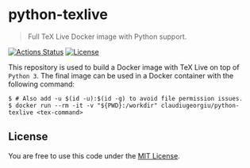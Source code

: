 # python-texlive

> Full TeX Live Docker image with Python support.

[![Actions Status](https://github.com/ClaudiuGeorgiu/RiskInDroid/workflows/Build/badge.svg?branch=master)](https://github.com/ClaudiuGeorgiu/python-texlive/actions?query=workflow%3ADocker)
[![License](https://img.shields.io/badge/license-MIT-blue.svg)](https://github.com/ClaudiuGeorgiu/python-texlive/blob/master/LICENSE)

This repository is used to build a Docker image with TeX Live on top of `Python 3`. The
final image can be used in a Docker container with the following command:

```Shell
$ # Also add -u $(id -u):$(id -g) to avoid file permission issues.
$ docker run --rm -it -v "${PWD}:/workdir" claudiugeorgiu/python-texlive <tex-command>
```



## License

You are free to use this code under the
[MIT License](https://github.com/ClaudiuGeorgiu/python-texlive/blob/master/LICENSE).
